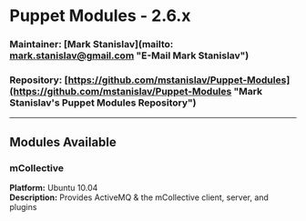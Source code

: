 # Puppet Modules - 2.6.x #
### Maintainer: [Mark Stanislav](mailto: mark.stanislav@gmail.com "E-Mail Mark Stanislav") ###
### Repository: [https://github.com/mstanislav/Puppet-Modules](https://github.com/mstanislav/Puppet-Modules "Mark Stanislav's Puppet Modules Repository") ###
- - -
## Modules Available ##
### mCollective ###
**Platform:** Ubuntu 10.04  
**Description:** Provides ActiveMQ & the mCollective client, server, and plugins
